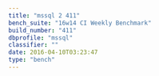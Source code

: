 ```yaml
---
title: "mssql 2 411"
bench_suite: "16w14 CI Weekly Benchmark"
build_number: "411"
dbprofile: "mssql"
classifier: ""
date: 2016-04-10T03:23:47
type: "bench"
---
```

